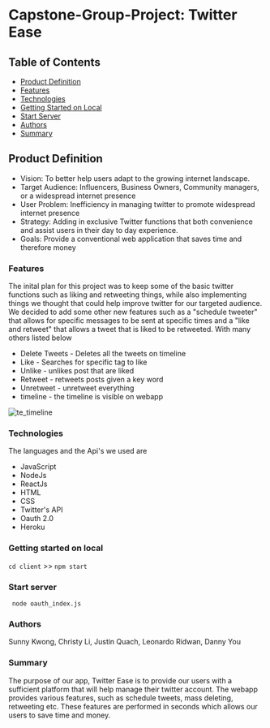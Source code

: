 # Capstone-Group-Project: Twitter Ease
## Table of Contents 
* [Product Definition](#product-definition)
* [Features](#features)
* [Technologies](#technologies)
* [Getting Started on Local](#getting-started-on-local)
* [Start Server](#start-server)
* [Authors](#authors)
* [Summary](#summary)
## Product Definition
- Vision: To better help users adapt to the growing internet landscape.
- Target Audience: Influencers, Business Owners, Community managers, or a widespread internet 
presence
- User Problem: Inefficiency in managing twitter to promote widespread internet presence 
- Strategy: Adding in exclusive Twitter functions that both convenience and assist users in their day to day experience.
- Goals: Provide a conventional web application that saves time and therefore money
### Features 
The inital plan for this project was to keep some of the basic twitter functions such as liking and retweeting things, while also implementing things we thought that could help improve twitter for our targeted audience. We decided to add some other new features such as a "schedule tweeter" that allows for specific messages to be sent at specific times and a "like and retweet" that allows a tweet that is liked to be retweeted. With many others listed below 
* Delete Tweets - Deletes all the tweets on timeline
* Like - Searches for specific tag to like 
* Unlike - unlikes post that are liked 
* Retweet - retweets posts given a key word 
* Unretweet - unretweet everything 
* timeline - the timeline is visible on webapp 

![te_timeline](https://user-images.githubusercontent.com/26192840/146596195-f7ddfb19-80d2-4ae4-975e-3094d2bab339.gif)

### Technologies
The languages and the Api's we used are
* JavaScript
* NodeJs
* ReactJs
* HTML
* CSS
* Twitter's API
* Oauth 2.0 
* Heroku

### Getting started on local
``cd client`` >> ``npm start ``

### Start server 
`` node oauth_index.js``

### Authors 
Sunny Kwong, Christy Li, Justin Quach, Leonardo Ridwan, Danny You 

### Summary
The purpose of our app, Twitter Ease is to provide our users with a sufficient platform that will help manage their twitter account. The webapp provides various features, such as schedule tweets, mass deleting, retweeting etc. These features are performed in seconds which allows our users to save time and money.
